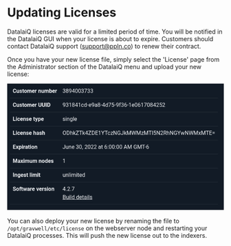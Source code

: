 # Updating Licenses

DatalaiQ licenses are valid for a limited period of time. You will be notified in the DatalaiQ GUI when your license is about to expire. Customers should contact DatalaiQ support (support@ppln.co) to renew their contract.

Once you have your new license file, simply select the 'License' page from the Administrator section of the DatalaiQ menu and upload your new license:

![](license.png)

You can also deploy your new license by renaming the file to `/opt/gravwell/etc/license` on the webserver node and restarting your DatalaiQ processes. This will push the new license out to the indexers.
